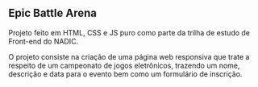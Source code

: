 ## Epic Battle Arena
Projeto feito em HTML, CSS e JS puro como parte da trilha de estudo de Front-end do NADIC.

O projeto consiste na criação de uma página web responsiva que trate a respeito de um campeonato de jogos eletrônicos, trazendo um nome, descrição e data para o evento bem como um formulário de inscrição.